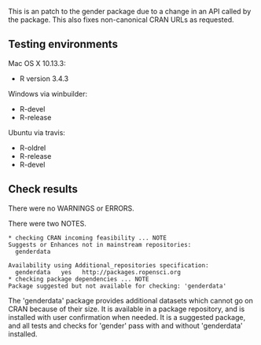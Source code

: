 This is an patch to the gender package due to a change in an API called by the package. This also fixes non-canonical CRAN URLs as requested.

## Testing environments

Mac OS X 10.13.3:
- R version 3.4.3 

Windows via winbuilder:
- R-devel 
- R-release

Ubuntu via travis:
- R-oldrel
- R-release
- R-devel

## Check results

There were no WARNINGS or ERRORS.

There were two NOTES.

    * checking CRAN incoming feasibility ... NOTE
    Suggests or Enhances not in mainstream repositories:
      genderdata
    
    Availability using Additional_repositories specification:
      genderdata   yes   http://packages.ropensci.org
    * checking package dependencies ... NOTE
    Package suggested but not available for checking: 'genderdata'

The 'genderdata' package provides additional datasets which cannot go on CRAN 
because of their size. It is available in a package repository, and is installed
with user confirmation when needed. It is a suggested package, and all tests and
checks for 'gender' pass with and without 'genderdata' installed.
